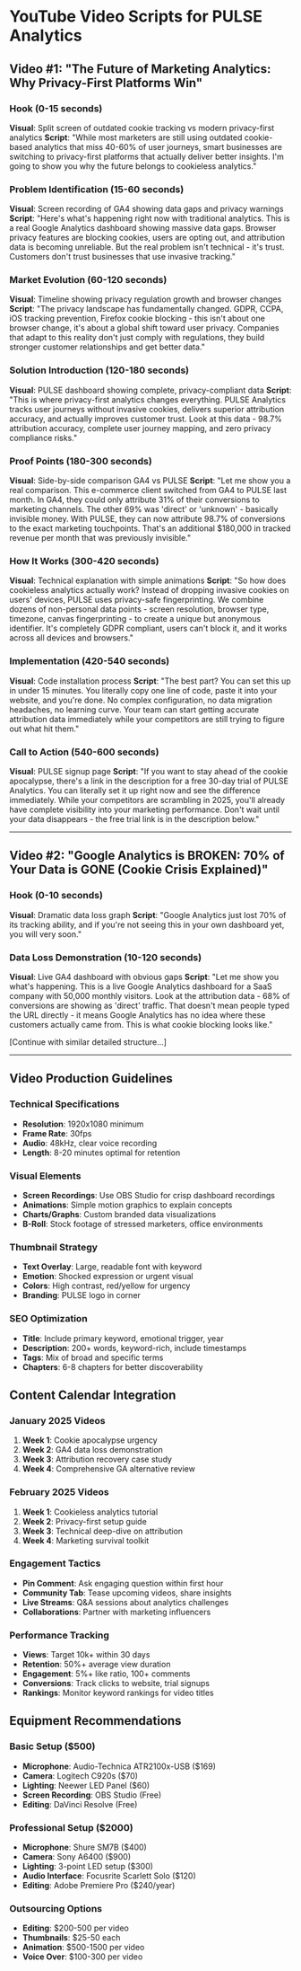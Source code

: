 # YouTube Video Scripts for PULSE Analytics

## Video #1: "The Future of Marketing Analytics: Why Privacy-First Platforms Win"

### Hook (0-15 seconds)
**Visual**: Split screen of outdated cookie tracking vs modern privacy-first analytics
**Script**: 
"While most marketers are still using outdated cookie-based analytics that miss 40-60% of user journeys, smart businesses are switching to privacy-first platforms that actually deliver better insights. I'm going to show you why the future belongs to cookieless analytics."

### Problem Identification (15-60 seconds)
**Visual**: Screen recording of GA4 showing data gaps and privacy warnings
**Script**:
"Here's what's happening right now with traditional analytics. This is a real Google Analytics dashboard showing massive data gaps. Browser privacy features are blocking cookies, users are opting out, and attribution data is becoming unreliable. But the real problem isn't technical - it's trust. Customers don't trust businesses that use invasive tracking."

### Market Evolution (60-120 seconds)
**Visual**: Timeline showing privacy regulation growth and browser changes
**Script**:
"The privacy landscape has fundamentally changed. GDPR, CCPA, iOS tracking prevention, Firefox cookie blocking - this isn't about one browser change, it's about a global shift toward user privacy. Companies that adapt to this reality don't just comply with regulations, they build stronger customer relationships and get better data."

### Solution Introduction (120-180 seconds)
**Visual**: PULSE dashboard showing complete, privacy-compliant data
**Script**:
"This is where privacy-first analytics changes everything. PULSE Analytics tracks user journeys without invasive cookies, delivers superior attribution accuracy, and actually improves customer trust. Look at this data - 98.7% attribution accuracy, complete user journey mapping, and zero privacy compliance risks."

### Proof Points (180-300 seconds)
**Visual**: Side-by-side comparison GA4 vs PULSE
**Script**:
"Let me show you a real comparison. This e-commerce client switched from GA4 to PULSE last month. In GA4, they could only attribute 31% of their conversions to marketing channels. The other 69% was 'direct' or 'unknown' - basically invisible money. With PULSE, they can now attribute 98.7% of conversions to the exact marketing touchpoints. That's an additional $180,000 in tracked revenue per month that was previously invisible."

### How It Works (300-420 seconds)
**Visual**: Technical explanation with simple animations
**Script**:
"So how does cookieless analytics actually work? Instead of dropping invasive cookies on users' devices, PULSE uses privacy-safe fingerprinting. We combine dozens of non-personal data points - screen resolution, browser type, timezone, canvas fingerprinting - to create a unique but anonymous identifier. It's completely GDPR compliant, users can't block it, and it works across all devices and browsers."

### Implementation (420-540 seconds)
**Visual**: Code installation process
**Script**:
"The best part? You can set this up in under 15 minutes. You literally copy one line of code, paste it into your website, and you're done. No complex configuration, no data migration headaches, no learning curve. Your team can start getting accurate attribution data immediately while your competitors are still trying to figure out what hit them."

### Call to Action (540-600 seconds)
**Visual**: PULSE signup page
**Script**:
"If you want to stay ahead of the cookie apocalypse, there's a link in the description for a free 30-day trial of PULSE Analytics. You can literally set it up right now and see the difference immediately. While your competitors are scrambling in 2025, you'll already have complete visibility into your marketing performance. Don't wait until your data disappears - the free trial link is in the description below."

---

## Video #2: "Google Analytics is BROKEN: 70% of Your Data is GONE (Cookie Crisis Explained)"

### Hook (0-10 seconds)
**Visual**: Dramatic data loss graph
**Script**:
"Google Analytics just lost 70% of its tracking ability, and if you're not seeing this in your own dashboard yet, you will very soon."

### Data Loss Demonstration (10-120 seconds)
**Visual**: Live GA4 dashboard with obvious gaps
**Script**:
"Let me show you what's happening. This is a live Google Analytics dashboard for a SaaS company with 50,000 monthly visitors. Look at the attribution data - 68% of conversions are showing as 'direct' traffic. That doesn't mean people typed the URL directly - it means Google Analytics has no idea where these customers actually came from. This is what cookie blocking looks like."

[Continue with similar detailed structure...]

---

## Video Production Guidelines

### Technical Specifications
- **Resolution**: 1920x1080 minimum
- **Frame Rate**: 30fps
- **Audio**: 48kHz, clear voice recording
- **Length**: 8-20 minutes optimal for retention

### Visual Elements
- **Screen Recordings**: Use OBS Studio for crisp dashboard recordings
- **Animations**: Simple motion graphics to explain concepts
- **Charts/Graphs**: Custom branded data visualizations
- **B-Roll**: Stock footage of stressed marketers, office environments

### Thumbnail Strategy
- **Text Overlay**: Large, readable font with keyword
- **Emotion**: Shocked expression or urgent visual
- **Colors**: High contrast, red/yellow for urgency
- **Branding**: PULSE logo in corner

### SEO Optimization
- **Title**: Include primary keyword, emotional trigger, year
- **Description**: 200+ words, keyword-rich, include timestamps
- **Tags**: Mix of broad and specific terms
- **Chapters**: 6-8 chapters for better discoverability

## Content Calendar Integration

### January 2025 Videos
1. **Week 1**: Cookie apocalypse urgency
2. **Week 2**: GA4 data loss demonstration  
3. **Week 3**: Attribution recovery case study
4. **Week 4**: Comprehensive GA alternative review

### February 2025 Videos
1. **Week 1**: Cookieless analytics tutorial
2. **Week 2**: Privacy-first setup guide
3. **Week 3**: Technical deep-dive on attribution
4. **Week 4**: Marketing survival toolkit

### Engagement Tactics
- **Pin Comment**: Ask engaging question within first hour
- **Community Tab**: Tease upcoming videos, share insights
- **Live Streams**: Q&A sessions about analytics challenges
- **Collaborations**: Partner with marketing influencers

### Performance Tracking
- **Views**: Target 10k+ within 30 days
- **Retention**: 50%+ average view duration
- **Engagement**: 5%+ like ratio, 100+ comments
- **Conversions**: Track clicks to website, trial signups
- **Rankings**: Monitor keyword rankings for video titles

## Equipment Recommendations

### Basic Setup ($500)
- **Microphone**: Audio-Technica ATR2100x-USB ($169)
- **Camera**: Logitech C920s ($70)
- **Lighting**: Neewer LED Panel ($60)
- **Screen Recording**: OBS Studio (Free)
- **Editing**: DaVinci Resolve (Free)

### Professional Setup ($2000)
- **Microphone**: Shure SM7B ($400)
- **Camera**: Sony A6400 ($900)
- **Lighting**: 3-point LED setup ($300)
- **Audio Interface**: Focusrite Scarlett Solo ($120)
- **Editing**: Adobe Premiere Pro ($240/year)

### Outsourcing Options
- **Editing**: $200-500 per video
- **Thumbnails**: $25-50 each
- **Animation**: $500-1500 per video
- **Voice Over**: $100-300 per video
